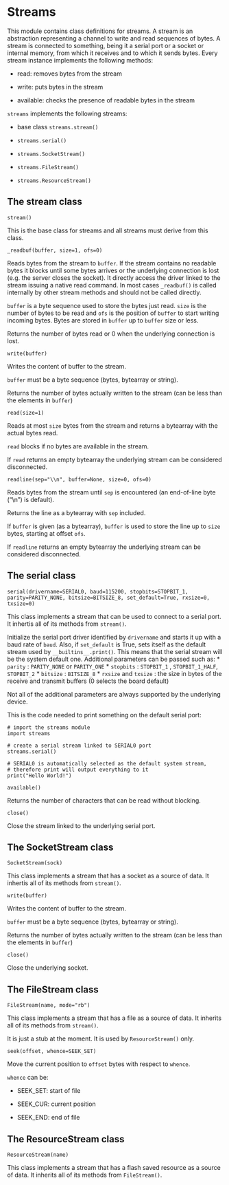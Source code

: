# Streams

This module contains class definitions for streams.
A stream is an abstraction representing a channel to write and read sequences of bytes.
A stream is connected to something, being it a serial port or a socket or internal memory, from which it receives and to which it sends bytes.
Every stream instance implements the following methods:


* read: removes bytes from the stream


* write: puts bytes in the stream


* available: checks the presence of readable bytes in the stream

```streams``` implements the following streams:


* base class `streams.stream()`


* `streams.serial()`


* `streams.SocketStream()`


* `streams.FileStream()`


* `streams.ResourceStream()`

## The stream class


`stream()`

This is the base class for streams and all streams must derive from this class.


`_readbuf(buffer, size=1, ofs=0)`

Reads bytes from the stream to ```buffer```. If the stream contains no readable bytes it blocks until some bytes arrives or the underlying connection is lost (e.g. the server closes the socket).
It directly access the driver linked to the stream issuing a native read command.
In most cases `_readbuf()` is called internally by other stream methods and should not be called directly.

```buffer``` is a byte sequence used to store the bytes just read. ```size``` is the number of bytes to be read and ```ofs``` is the position of ```buffer``` to start writing incoming bytes.
Bytes are stored in ```buffer``` up to ```buffer``` size or less.

Returns the number of bytes read or 0 when the underlying connection is lost.


`write(buffer)`

Writes the content of buffer to the stream.

```buffer``` must be a byte sequence (bytes, bytearray or string).

Returns the number of bytes actually written to the stream (can be less than the elements in ```buffer```)

`read(size=1)`

Reads at most ```size``` bytes from the stream and returns a bytearray with the actual bytes read.

```read``` blocks if no bytes are available in the stream.

If ```read``` returns an empty bytearray the underlying stream can be considered disconnected.


`readline(sep="\\n", buffer=None, size=0, ofs=0)`

Reads bytes from the stream until ```sep``` is encountered (an end-of-line byte (“\\n”) is default).

Returns the line as a bytearray with ```sep``` included.

If ```buffer``` is given (as a bytearray), ```buffer``` is used to store the line up to ```size``` bytes, starting at offset ```ofs```.

If ```readline``` returns an empty bytearray the underlying stream can be considered disconnected.

## The serial class


`serial(drivername=SERIAL0, baud=115200, stopbits=STOPBIT_1, parity=PARITY_NONE, bitsize=BITSIZE_8, set_default=True, rxsize=0, txsize=0)`

This class implements a stream that can be used to connect to a serial port.
It inhertis all of its methods from `stream()`.

Initialize the serial port driver identified by ```drivername``` and starts it up with a baud rate of ```baud```.
Also, if ```set_default``` is True, sets itself as the default stream used by `__builtins__.print()`.
This means that the serial stream will be the system default one.
Additional parameters can be passed such as:
\* ```parity``` : `PARITY_NONE` or `PARITY_ONE`
\* ```stopbits``` : `STOPBIT_1` , `STOPBIT_1_HALF`, `STOPBIT_2`
\* ```bitsize``` : `BITSIZE_8`
\* ```rxsize``` and ```txsize``` : the size in bytes of the receive and transmit buffers (0 selects the board default)

Not all of the additional parameters are always supported by the underlying device.

This is the code needed to print something on the default serial port:

```
# import the streams module
import streams

# create a serial stream linked to SERIAL0 port
streams.serial()

# SERIAL0 is automatically selected as the default system stream,
# therefore print will output everything to it
print("Hello World!")
```


`available()`

Returns the number of characters that can be read without blocking.


`close()`

Close the stream linked to the underlying serial port.

## The SocketStream class


`SocketStream(sock)`

This class implements a stream that has a socket as a source of data.
It inhertis all of its methods from `stream()`.


`write(buffer)`

Writes the content of buffer to the stream.

```buffer``` must be a byte sequence (bytes, bytearray or string).

Returns the number of bytes actually written to the stream (can be less than the elements in ```buffer```)


`close()`

Close the underlying socket.

## The FileStream class


`FileStream(name, mode="rb")`

This class implements a stream that has a file as a source of data.
It inherits all of its methods from `stream()`.

It is just a stub at the moment. It is used by `ResourceStream()` only.


`seek(offset, whence=SEEK_SET)`

Move the current position to ```offset``` bytes with respect to ```whence```.

```whence``` can be:


* SEEK_SET: start of file


* SEEK_CUR: current position


* SEEK_END: end of file

## The ResourceStream class


`ResourceStream(name)`

This class implements a stream that has a flash saved resource as a source of data.
It inherits all of its methods from `FileStream()`.
<!--stackedit_data:
eyJoaXN0b3J5IjpbLTIwNzI0Mzg1OF19
-->